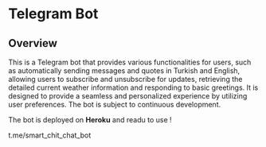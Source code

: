 # Telegram Bot

## Overview
This is a Telegram bot that provides various functionalities for users, such as automatically sending messages and quotes in Turkish and English, allowing users to subscribe and unsubscribe for updates, retrieving the detailed current weather information and responding to basic greetings. It is designed to provide a seamless and personalized experience by utilizing user preferences. 
The bot is subject to continuous development.

The bot is deployed on **Heroku** and readu to use !

t.me/smart_chit_chat_bot
